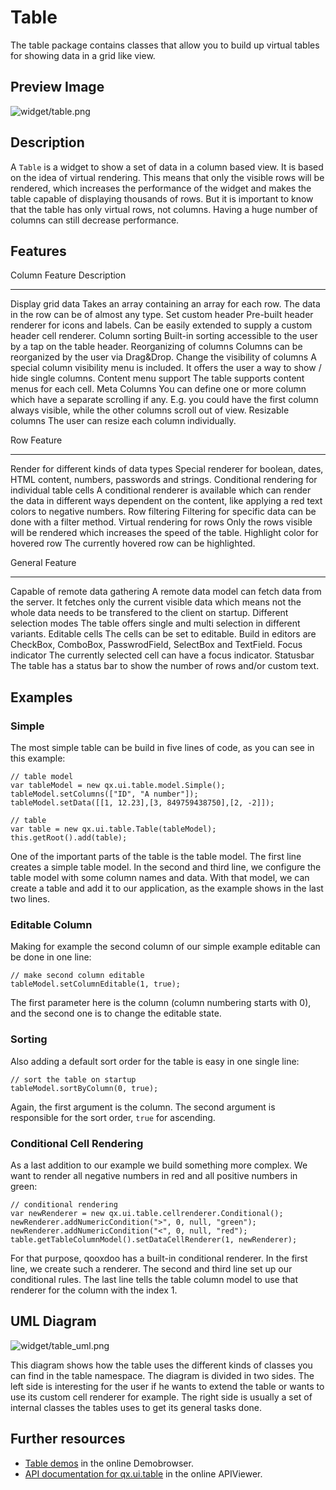 Table
=====

The table package contains classes that allow you to build up virtual
tables for showing data in a grid like view.

Preview Image
-------------

![widget/table.png](/pages/widget/table.png)

Description
-----------

A `Table` is a widget to show a set of data in a column based view. It
is based on the idea of virtual rendering. This means that only the
visible rows will be rendered, which increases the performance of the
widget and makes the table capable of displaying thousands of rows. But
it is important to know that the table has only virtual rows, not
columns. Having a huge number of columns can still decrease performance.

Features
--------

  Column Feature                     Description
  ---------------------------------- ----------------------------------------------------------------------------------------------------------------------------------------------------------------------------
  Display grid data                  Takes an array containing an array for each row. The data in the row can be of almost any type.
  Set custom header                  Pre-built header renderer for icons and labels. Can be easily extended to supply a custom header cell renderer.
  Column sorting                     Built-in sorting accessible to the user by a tap on the table header.
  Reorganizing of columns            Columns can be reorganized by the user via Drag&Drop.
  Change the visibility of columns   A special column visibility menu is included. It offers the user a way to show / hide single columns.
  Content menu support               The table supports content menus for each cell.
  Meta Columns                       You can define one or more column which have a separate scrolling if any. E.g. you could have the first column always visible, while the other columns scroll out of view.
  Resizable columns                  The user can resize each column individually.

  Row Feature                                        
  -------------------------------------------------- ----------------------------------------------------------------------------------------------------------------------------------------------------------------
  Render for different kinds of data types           Special renderer for boolean, dates, HTML content, numbers, passwords and strings.
  Conditional rendering for individual table cells   A conditional renderer is available which can render the data in different ways dependent on the content, like applying a red text colors to negative numbers.
  Row filtering                                      Filtering for specific data can be done with a filter method.
  Virtual rendering for rows                         Only the rows visible will be rendered which increases the speed of the table.
  Highlight color for hovered row                    The currently hovered row can be highlighted.

  General Feature                    
  ---------------------------------- ------------------------------------------------------------------------------------------------------------------------------------------------------------------------------
  Capable of remote data gathering   A remote data model can fetch data from the server. It fetches only the current visible data which means not the whole data needs to be transfered to the client on startup.
  Different selection modes          The table offers single and multi selection in different variants.
  Editable cells                     The cells can be set to editable. Build in editors are CheckBox, ComboBox, PasswrodField, SelectBox and TextField.
  Focus indicator                    The currently selected cell can have a focus indicator.
  Statusbar                          The table has a status bar to show the number of rows and/or custom text.

Examples
--------

### Simple

The most simple table can be build in five lines of code, as you can see
in this example:

    // table model
    var tableModel = new qx.ui.table.model.Simple();
    tableModel.setColumns(["ID", "A number"]);
    tableModel.setData([[1, 12.23],[3, 849759438750],[2, -2]]);

    // table
    var table = new qx.ui.table.Table(tableModel);
    this.getRoot().add(table);

One of the important parts of the table is the table model. The first
line creates a simple table model. In the second and third line, we
configure the table model with some column names and data. With that
model, we can create a table and add it to our application, as the
example shows in the last two lines.

### Editable Column

Making for example the second column of our simple example editable can
be done in one line:

    // make second column editable
    tableModel.setColumnEditable(1, true);

The first parameter here is the column (column numbering starts with 0),
and the second one is to change the editable state.

### Sorting

Also adding a default sort order for the table is easy in one single
line:

    // sort the table on startup
    tableModel.sortByColumn(0, true);

Again, the first argument is the column. The second argument is
responsible for the sort order, `true` for ascending.

### Conditional Cell Rendering

As a last addition to our example we build something more complex. We
want to render all negative numbers in red and all positive numbers in
green:

    // conditional rendering
    var newRenderer = new qx.ui.table.cellrenderer.Conditional();
    newRenderer.addNumericCondition(">", 0, null, "green");
    newRenderer.addNumericCondition("<", 0, null, "red");
    table.getTableColumnModel().setDataCellRenderer(1, newRenderer);

For that purpose, qooxdoo has a built-in conditional renderer. In the
first line, we create such a renderer. The second and third line set up
our conditional rules. The last line tells the table column model to use
that renderer for the column with the index 1.

UML Diagram
-----------

![widget/table\_uml.png](/pages/widget/table_uml.png)

This diagram shows how the table uses the different kinds of classes you
can find in the table namespace. The diagram is divided in two sides.
The left side is interesting for the user if he wants to extend the
table or wants to use its custom cell renderer for example. The right
side is usually a set of internal classes the tables uses to get its
general tasks done.

Further resources
-----------------

-   [Table demos](http://demo.qooxdoo.org/%{version}/demobrowser/#table)
    in the online Demobrowser.
-   [API documentation for
    qx.ui.table](http://demo.qooxdoo.org/%{version}/apiviewer/#qx.ui.table)
    in the online APIViewer.

